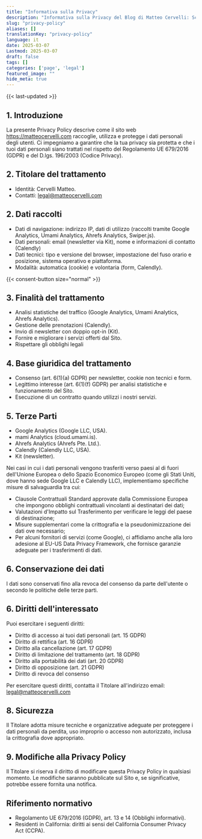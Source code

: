 ```yaml
---
title: "Informativa sulla Privacy"
description: "Informativa sulla Privacy del Blog di Matteo Cervelli: Scopri come raccolgo, utilizzo e proteggo i tuoi dati personali nel rispetto del GDPR e delle leggi sulla privacy"
slug: "privacy-policy"
aliases: []
translationKey: "privacy-policy"
language: it
date: 2025-03-07
Lastmod: 2025-03-07
draft: false 
tags: []
categories: ['page', 'legal']
featured_image: ""
hide_meta: true
---
```


{{< last-updated >}}

## 1. Introduzione

La presente Privacy Policy descrive come il sito web <https://matteocervelli.com> raccoglie, utilizza e protegge i dati personali degli utenti. Ci impegniamo a garantire che la tua privacy sia protetta e che i tuoi dati personali siano trattati nel rispetto del Regolamento UE 679/2016 (GDPR) e del D.lgs. 196/2003 (Codice Privacy).

## 2. Titolare del trattamento

- Identità: Cervelli Matteo.
- Contatti: <legal@matteocervelli.com>

## 2. Dati raccolti

- Dati di navigazione: indirizzo IP, dati di utilizzo (raccolti tramite Google Analytics, Umami Analytics, Ahrefs Analytics, Swiper.js).
- Dati personali: email (newsletter via Kit), nome e informazioni di contatto (Calendly)
- Dati tecnici: tipo e versione del browser, impostazione del fuso orario e posizione, sistema operativo e piattaforma.
- Modalità: automatica (cookie) e volontaria (form, Calendly).

<div class="cookie-consent-section">
{{< consent-button size="normal" >}}
</div>

## 3. Finalità del trattamento

- Analisi statistiche del traffico (Google Analytics, Umami Analytics, Ahrefs Analytics).
- Gestione delle prenotazioni (Calendly).
- Invio di newsletter con doppio opt-in (Kit).
- Fornire e migliorare i servizi offerti dal Sito.
- Rispettare gli obblighi legali

## 4. Base giuridica del trattamento

- Consenso (art. 6(1)(a) GDPR) per newsletter, cookie non tecnici e form.
- Legittimo interesse (art. 6(1)(f) GDPR) per analisi statistiche e funzionamento del Sito.
- Esecuzione di un contratto quando utilizzi i nostri servizi.

## 5. Terze Parti

- Google Analytics (Google LLC, USA).
- mami Analytics (cloud.umami.is).
- Ahrefs Analytics (Ahrefs Pte. Ltd.).
- Calendly (Calendly LLC, USA).
- Kit (newsletter).

Nei casi in cui i dati personali vengono trasferiti verso paesi al di fuori dell'Unione Europea o dello Spazio Economico Europeo (come gli Stati Uniti, dove hanno sede Google LLC e Calendly LLC), implementiamo specifiche misure di salvaguardia tra cui:

- Clausole Contrattuali Standard approvate dalla Commissione Europea che impongono obblighi contrattuali vincolanti ai destinatari dei dati;
- Valutazioni d'Impatto sul Trasferimento per verificare le leggi del paese di destinazione;
- Misure supplementari come la crittografia e la pseudonimizzazione dei dati ove necessario;
- Per alcuni fornitori di servizi (come Google), ci affidiamo anche alla loro adesione al EU-US Data Privacy Framework, che fornisce garanzie adeguate per i trasferimenti di dati.

## 6. Conservazione dei dati

I dati sono conservati fino alla revoca del consenso da parte dell'utente o secondo le politiche delle terze parti.

## 6. Diritti dell'interessato

Puoi esercitare i seguenti diritti:

- Diritto di accesso ai tuoi dati personali (art. 15 GDPR)
- Diritto di rettifica (art. 16 GDPR)
- Diritto alla cancellazione (art. 17 GDPR)
- Diritto di limitazione del trattamento (art. 18 GDPR)
- Diritto alla portabilità dei dati (art. 20 GDPR)
- Diritto di opposizione (art. 21 GDPR)
- Diritto di revoca del consenso

Per esercitare questi diritti, contatta il Titolare all'indirizzo email: <legal@matteocervelli.com>

## 8. Sicurezza

Il Titolare adotta misure tecniche e organizzative adeguate per proteggere i dati personali da perdita, uso improprio o accesso non autorizzato, inclusa la crittografia dove appropriato.

## 9. Modifiche alla Privacy Policy

Il Titolare si riserva il diritto di modificare questa Privacy Policy in qualsiasi momento. Le modifiche saranno pubblicate sul Sito e, se significative, potrebbe essere fornita una notifica.

## Riferimento normativo

- Regolamento UE 679/2016 (GDPR), art. 13 e 14 (Obblighi informativi).
- Residenti in California: diritti ai sensi del California Consumer Privacy Act (CCPA).
